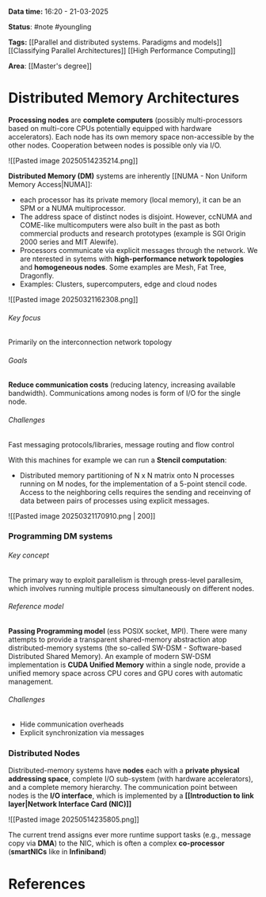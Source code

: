 **Data time:** 16:20 - 21-03-2025

**Status**: #note #youngling 

**Tags:** [[Parallel and distributed systems. Paradigms and models]] [[Classifying Parallel Architectures]] [[High Performance Computing]]

**Area**: [[Master's degree]]
# Distributed Memory Architectures
**Processing nodes** are **complete computers** (possibly multi-processors based on multi-core CPUs potentially equipped with hardware accelerators). Each node has its own memory space non-accessible by the other nodes. Cooperation between nodes is possible only via I/O.

![[Pasted image 20250514235214.png]]

**Distributed Memory (DM)** systems are inherently [[NUMA - Non Uniform Memory Access|NUMA]]:
- each processor has its private memory (local memory), it can be an SPM or a NUMA multiprocessor.
- The address space of distinct nodes is disjoint. However, ccNUMA and COME-like multicomputers were also built in the past as both commercial products and research prototypes (example is SGI Origin 2000 series and MIT Alewife).
- Processors communicate via explicit messages through the network. We are nterested in sytems with **high-performance network topologies** and **homogeneous nodes**. Some examples are Mesh, Fat Tree, Dragonfly.
- Examples: Clusters, supercomputers, edge and cloud nodes

![[Pasted image 20250321162308.png]]
###### Key focus
Primarily on the interconnection network topology
###### Goals
**Reduce communication costs** (reducing latency, increasing available bandwidth). Communications among nodes is form of I/O for the single node.
###### Challenges
Fast messaging protocols/libraries, message routing and flow control

With this machines for example we can run a **Stencil computation**:
- Distributed memory partitioning of N x N matrix onto N processes running on M nodes, for the implementation of a 5-point stencil code. Access to the neighboring cells requires the sending and receinving of data between pairs of processes using explicit messages.

![[Pasted image 20250321170910.png | 200]]

### Programming DM systems
###### Key concept 
The primary way to exploit parallelism is through press-level parallesim, which involves running multiple process simultaneously on different nodes.
###### Reference model
**Passing Programming model** (ess POSIX socket, MPI). There were many attempts to provide a transparent shared-memory abstraction atop distributed-memory systems (the so-called SW-DSM - Software-based Distributed Shared Memory). An example of modern SW-DSM implementation is **CUDA Unified Memory** within a single node, provide a unified memory space across CPU cores and GPU cores with automatic management.
###### Challenges
- Hide communication overheads
- Explicit synchronization via messages

### Distributed Nodes 
Distributed-memory systems have **nodes** each with a **private physical addressing space**, complete I/O sub-system (with hardware accelerators), and a complete memory hierarchy. The communication point between nodes is the **I/O interface**, which is implemented by a **[[Introduction to link layer|Network Interface Card (NIC)]]**

![[Pasted image 20250514235805.png]]

The current trend assigns ever more runtime support tasks (e.g., message copy via **DMA**) to the NIC, which is often a complex **co-processor** (**smartNICs** like in **Infiniband**)
# References